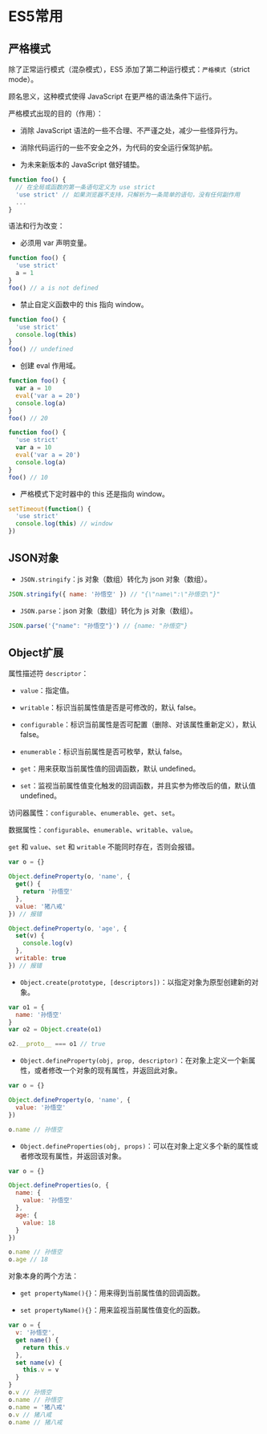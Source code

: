 # ES5常用

## 严格模式

除了正常运行模式（混杂模式），ES5 添加了第二种运行模式：`严格模式`（strict mode）。

顾名思义，这种模式使得 JavaScript 在更严格的语法条件下运行。

严格模式出现的目的（作用）：

- 消除 JavaScript 语法的一些不合理、不严谨之处，减少一些怪异行为。

- 消除代码运行的一些不安全之外，为代码的安全运行保驾护航。

- 为未来新版本的 JavaScript 做好铺垫。

```js
function foo() {
  // 在全局或函数的第一条语句定义为 use strict
  'use strict' // 如果浏览器不支持，只解析为一条简单的语句，没有任何副作用
  ...
}
```

语法和行为改变：

- 必须用 var 声明变量。

```js
function foo() {
  'use strict'
  a = 1
}
foo() // a is not defined
```

- 禁止自定义函数中的 this 指向 window。

```js
function foo() {
  'use strict'
  console.log(this)
}
foo() // undefined
```

- 创建 eval 作用域。

```js
function foo() {
  var a = 10
  eval('var a = 20')
  console.log(a)
}
foo() // 20

function foo() {
  'use strict'
  var a = 10
  eval('var a = 20')
  console.log(a)
}
foo() // 10
```

- 严格模式下定时器中的 this 还是指向 window。

```js
setTimeout(function() {
  'use strict'
  console.log(this) // window
})
```

## JSON对象

- `JSON.stringify`：js 对象（数组）转化为 json 对象（数组）。

```js
JSON.stringify({ name: '孙悟空' }) // "{\"name\":\"孙悟空\"}"
```

- `JSON.parse`：json 对象（数组）转化为 js 对象（数组）。

```js
JSON.parse('{"name": "孙悟空"}') // {name: "孙悟空"}
```

## Object扩展

属性描述符 `descriptor`：

- `value`：指定值。

- `writable`：标识当前属性值是否是可修改的，默认 false。

- `configurable`：标识当前属性是否可配置（删除、对该属性重新定义），默认 false。

- `enumerable`：标识当前属性是否可枚举，默认 false。

- `get`：用来获取当前属性值的回调函数，默认 undefined。

- `set`：监视当前属性值变化触发的回调函数，并且实参为修改后的值，默认值 undefined。

访问器属性：`configurable`、`enumerable`、`get`、`set`。

数据属性：`configurable`、`enumerable`、`writable`、`value`。

`get` 和 `value`、`set` 和 `writable` 不能同时存在，否则会报错。

```js
var o = {}

Object.defineProperty(o, 'name', {
  get() {
    return '孙悟空'
  },
  value: '猪八戒'
}) // 报错

Object.defineProperty(o, 'age', {
  set(v) {
    console.log(v)
  },
  writable: true
}) // 报错
```

- `Object.create(prototype, [descriptors])`：以指定对象为原型创建新的对象。

```js
var o1 = {
  name: '孙悟空'
}
var o2 = Object.create(o1)

o2.__proto__ === o1 // true
```

- `Object.defineProperty(obj, prop, descriptor)`：在对象上定义一个新属性，或者修改一个对象的现有属性，并返回此对象。

```js
var o = {}

Object.defineProperty(o, 'name', {
  value: '孙悟空'
})

o.name // 孙悟空
```

- `Object.defineProperties(obj, props)`：可以在对象上定义多个新的属性或者修改现有属性，并返回该对象。

```js
var o = {}

Object.defineProperties(o, {
  name: {
    value: '孙悟空'
  },
  age: {
    value: 18
  }
})

o.name // 孙悟空
o.age // 18
```

对象本身的两个方法：

- `get propertyName(){}`：用来得到当前属性值的回调函数。

- `set propertyName(){}`：用来监视当前属性值变化的函数。

```js
var o = {
  v: '孙悟空',
  get name() {
    return this.v
  },
  set name(v) {
    this.v = v
  }
}
o.v // 孙悟空
o.name // 孙悟空
o.name = '猪八戒'
o.v // 猪八戒
o.name // 猪八戒
```
